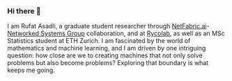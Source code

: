 ### Hi there 👋

I am Rufat Asadli, a graduate student researcher through [NetFabric.ai](https://netfabric.ai/)-[Networked Systems Group](https://nsg.ee.ethz.ch/) collaboration, and at [Rycolab](https://rycolab.io), as well as an MSc Statistics student at ETH Zurich. I am fascinated by the world of mathematics and machine learning, and I am driven by one intriguing question: how close are we to creating machines that not only solve problems but also become problems? Exploring that boundary is what keeps me going.
